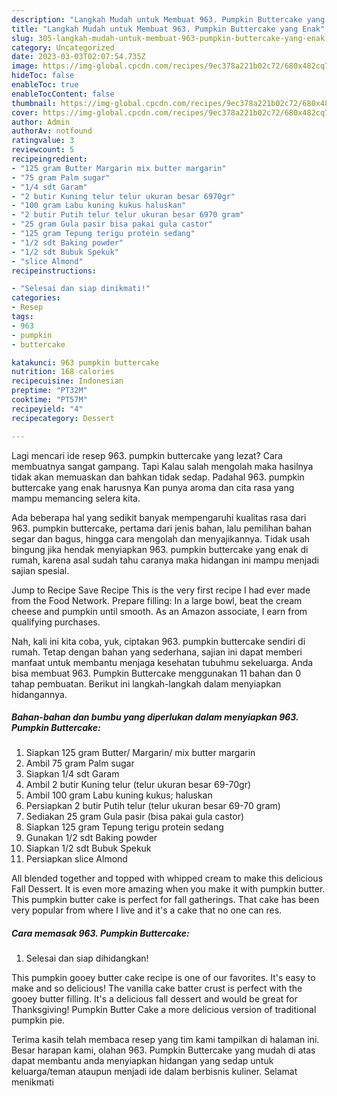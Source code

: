 ```yaml
---
description: "Langkah Mudah untuk Membuat 963. Pumpkin Buttercake yang Enak"
title: "Langkah Mudah untuk Membuat 963. Pumpkin Buttercake yang Enak"
slug: 305-langkah-mudah-untuk-membuat-963-pumpkin-buttercake-yang-enak
category: Uncategorized
date: 2023-03-03T02:07:54.735Z
image: https://img-global.cpcdn.com/recipes/9ec378a221b02c72/680x482cq70/963-pumpkin-buttercake-foto-resep-utama.jpg
hideToc: false
enableToc: true
enableTocContent: false
thumbnail: https://img-global.cpcdn.com/recipes/9ec378a221b02c72/680x482cq70/963-pumpkin-buttercake-foto-resep-utama.jpg
cover: https://img-global.cpcdn.com/recipes/9ec378a221b02c72/680x482cq70/963-pumpkin-buttercake-foto-resep-utama.jpg
author: Admin
authorAv: notfound
ratingvalue: 3
reviewcount: 5
recipeingredient:
- "125 gram Butter Margarin mix butter margarin"
- "75 gram Palm sugar"
- "1/4 sdt Garam"
- "2 butir Kuning telur telur ukuran besar 6970gr"
- "100 gram Labu kuning kukus haluskan"
- "2 butir Putih telur telur ukuran besar 6970 gram"
- "25 gram Gula pasir bisa pakai gula castor"
- "125 gram Tepung terigu protein sedang"
- "1/2 sdt Baking powder"
- "1/2 sdt Bubuk Spekuk"
- "slice Almond"
recipeinstructions:

- "Selesai dan siap dinikmati!"
categories:
- Resep
tags:
- 963
- pumpkin
- buttercake

katakunci: 963 pumpkin buttercake 
nutrition: 168 calories
recipecuisine: Indonesian
preptime: "PT32M"
cooktime: "PT57M"
recipeyield: "4"
recipecategory: Dessert

---
```



Lagi mencari ide resep 963. pumpkin buttercake yang lezat? Cara membuatnya sangat gampang. Tapi Kalau salah mengolah maka hasilnya tidak akan memuaskan dan bahkan tidak sedap. Padahal 963. pumpkin buttercake yang enak harusnya Kan punya aroma dan cita rasa yang mampu memancing selera kita.


Ada beberapa hal yang sedikit banyak mempengaruhi kualitas rasa dari 963. pumpkin buttercake, pertama dari jenis bahan, lalu pemilihan bahan segar dan bagus, hingga cara mengolah dan menyajikannya. Tidak usah bingung jika hendak menyiapkan 963. pumpkin buttercake yang enak di rumah, karena asal sudah tahu caranya maka hidangan ini mampu menjadi sajian spesial.

Jump to Recipe Save Recipe This is the very first recipe I had ever made from the Food Network. Prepare filling: In a large bowl, beat the cream cheese and pumpkin until smooth. As an Amazon associate, I earn from qualifying purchases.


Nah, kali ini kita coba, yuk, ciptakan 963. pumpkin buttercake sendiri di rumah. Tetap dengan bahan yang sederhana, sajian ini dapat memberi manfaat untuk membantu menjaga kesehatan tubuhmu sekeluarga. Anda bisa membuat 963. Pumpkin Buttercake menggunakan 11 bahan dan 0 tahap pembuatan. Berikut ini langkah-langkah dalam menyiapkan hidangannya.

<!--inarticleads1-->

##### Bahan-bahan dan bumbu yang diperlukan dalam menyiapkan 963. Pumpkin Buttercake:

1. Siapkan 125 gram Butter/ Margarin/ mix butter margarin
1. Ambil 75 gram Palm sugar
1. Siapkan 1/4 sdt Garam
1. Ambil 2 butir Kuning telur (telur ukuran besar 69-70gr)
1. Ambil 100 gram Labu kuning kukus; haluskan
1. Persiapkan 2 butir Putih telur (telur ukuran besar 69-70 gram)
1. Sediakan 25 gram Gula pasir (bisa pakai gula castor)
1. Siapkan 125 gram Tepung terigu protein sedang
1. Gunakan 1/2 sdt Baking powder
1. Siapkan 1/2 sdt Bubuk Spekuk
1. Persiapkan slice Almond


All blended together and topped with whipped cream to make this delicious Fall Dessert. It is even more amazing when you make it with pumpkin butter. This pumpkin butter cake is perfect for fall gatherings. That cake has been very popular from where I live and it&#39;s a cake that no one can res. 

<!--inarticleads2-->

##### Cara memasak 963. Pumpkin Buttercake:


1. Selesai dan siap dihidangkan!

This pumpkin gooey butter cake recipe is one of our favorites. It&#39;s easy to make and so delicious! The vanilla cake batter crust is perfect with the gooey butter filling. It&#39;s a delicious fall dessert and would be great for Thanksgiving! Pumpkin Butter Cake a more delicious version of traditional pumpkin pie. 

Terima kasih telah membaca resep yang tim kami tampilkan di halaman ini. Besar harapan kami, olahan 963. Pumpkin Buttercake yang mudah di atas dapat membantu anda menyiapkan hidangan yang sedap untuk keluarga/teman ataupun menjadi ide dalam berbisnis kuliner. Selamat menikmati
